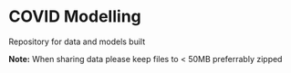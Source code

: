 # COVID Modelling

Repository for data and models built

**Note:** When sharing data please keep files to < 50MB preferrably zipped